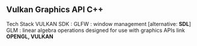 ## Vulkan Graphics API C++

Tech Stack
VULKAN SDK :
GLFW       : window management [alternative: **SDL**]
GLM        : linear algebra operations designed for use with graphics APIs link **OPENGL, VULKAN**
